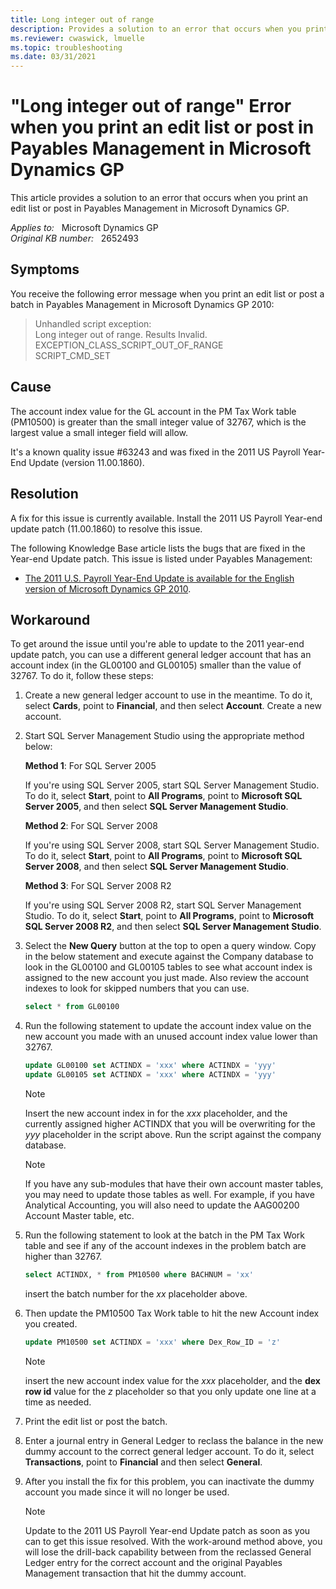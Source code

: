 ```yaml
---
title: Long integer out of range
description: Provides a solution to an error that occurs when you print an edit list or post in Payables Management in Microsoft Dynamics GP.
ms.reviewer: cwaswick, lmuelle
ms.topic: troubleshooting
ms.date: 03/31/2021
---
```

# "Long integer out of range" Error when you print an edit list or post in Payables Management in Microsoft Dynamics GP

This article provides a solution to an error that occurs when you print an edit list or post in Payables Management in Microsoft Dynamics GP.

_Applies to:_ &nbsp; Microsoft Dynamics GP  
_Original KB number:_ &nbsp; 2652493

## Symptoms

You receive the following error message when you print an edit list or post a batch in Payables Management in Microsoft Dynamics GP 2010:

> Unhandled script exception:  
Long integer out of range. Results Invalid.  
EXCEPTION_CLASS_SCRIPT_OUT_OF_RANGE  
SCRIPT_CMD_SET

## Cause

The account index value for the GL account in the PM Tax Work table (PM10500) is greater than the small integer value of 32767, which is the largest value a small integer field will allow.

It's a known quality issue #63243 and was fixed in the 2011 US Payroll Year-End Update (version 11.00.1860).

## Resolution

A fix for this issue is currently available. Install the 2011 US Payroll Year-end update patch (11.00.1860) to resolve this issue.

The following Knowledge Base article lists the bugs that are fixed in the Year-end Update patch. This issue is listed under Payables Management:

- [The 2011 U.S. Payroll Year-End Update is available for the English version of Microsoft Dynamics GP 2010](https://support.microsoft.com/help/2599505).

## Workaround

To get around the issue until you're able to update to the 2011 year-end update patch, you can use a different general ledger account that has an account index (in the GL00100 and GL00105) smaller than the value of 32767. To do it, follow these steps:

1. Create a new general ledger account to use in the meantime. To do it, select **Cards**, point to **Financial**, and then select **Account**. Create a new account.

2. Start SQL Server Management Studio using the appropriate method below:

    **Method 1**: For SQL Server 2005

    If you're using SQL Server 2005, start SQL Server Management Studio. To do it, select **Start**, point to **All Programs**, point to **Microsoft SQL Server 2005**, and then select **SQL Server Management Studio**.

    **Method 2**: For SQL Server 2008

    If you're using SQL Server 2008, start SQL Server Management Studio. To do it, select **Start**, point to **All Programs**, point to **Microsoft SQL Server 2008**, and then select **SQL Server Management Studio**.

    **Method 3**: For SQL Server 2008 R2

    If you're using SQL Server 2008 R2, start SQL Server Management Studio. To do it, select **Start**, point to **All Programs**, point to **Microsoft SQL Server 2008 R2**, and then select **SQL Server Management Studio**.

3. Select the **New Query** button at the top to open a query window. Copy in the below statement and execute against the Company database to look in the GL00100 and GL00105 tables to see what account index is assigned to the new account you just made. Also review the account indexes to look for skipped numbers that you can use.

    ```sql
    select * from GL00100
    ```

4. Run the following statement to update the account index value on the new account you made with an unused account index value lower than 32767.

    ```sql
    update GL00100 set ACTINDX = 'xxx' where ACTINDX = 'yyy'
    update GL00105 set ACTINDX = 'xxx' where ACTINDX = 'yyy'
    ```

    > [!NOTE]
    > Insert the new account index in for the *xxx* placeholder, and the currently assigned higher ACTINDX that you will be overwriting for the *yyy* placeholder in the script above. Run the script against the company database.

    > [!NOTE]
    > If you have any sub-modules that have their own account master tables, you may need to update those tables as well. For example, if you have Analytical Accounting, you will also need to update the AAG00200 Account Master table, etc.

5. Run the following statement to look at the batch in the PM Tax Work table and see if any of the account indexes in the problem batch are higher than 32767.

    ```sql
    select ACTINDX, * from PM10500 where BACHNUM = 'xx'
    ```

    insert the batch number for the *xx* placeholder above.

6. Then update the PM10500 Tax Work table to hit the new Account index you created.

    ```sql
    update PM10500 set ACTINDX = 'xxx' where Dex_Row_ID = 'z'
    ```

    > [!NOTE]
    > insert the new account index value for the *xxx* placeholder, and the **dex row id** value for the *z* placeholder so that you only update one line at a time as needed.

7. Print the edit list or post the batch.

8. Enter a journal entry in General Ledger to reclass the balance in the new dummy account to the correct general ledger account. To do it, select **Transactions**, point to **Financial** and then select **General**.

9. After you install the fix for this problem, you can inactivate the dummy account you made since it will no longer be used.

    > [!NOTE]
    > Update to the 2011 US Payroll Year-end Update patch as soon as you can to get this issue resolved. With the work-around method above, you will lose the drill-back capability between from the reclassed General Ledger entry for the correct account and the original Payables Management transaction that hit the dummy account.
